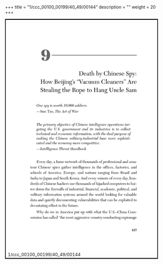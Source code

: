+++
title = "1/ccc_00100_00199/40_49/00144"
description = ""
weight = 20
+++

<table style="border:2px solid black;max-width:800px;max-height:800px;" 
><tr><td>
<img class="center-fit-jpg"
src="/jpg_/out_jpg_dbc_144.jpg">
1/ccc_00100_00199/40_49/00144
</img></td></tr></table>
